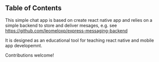 
## Table of Contents

This simple chat app is based on create react native app and relies on a simple backend to store and deliver mesages, e.g. see https://github.com/leomeloxp/express-messaging-backend 

It is designed as an educational tool for teaching react native and mobile app developemnt.

Contributions welcome!